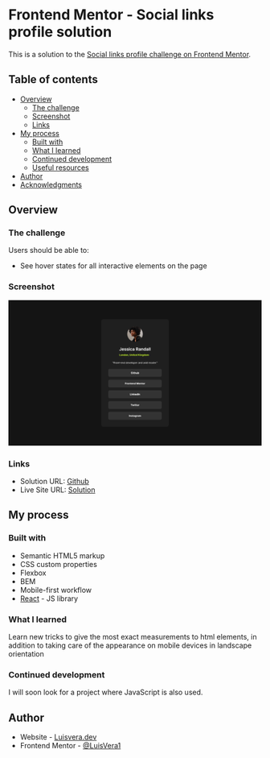 # Frontend Mentor - Social links profile solution

This is a solution to the [Social links profile challenge on Frontend Mentor](https://www.frontendmentor.io/challenges/social-links-profile-UG32l9m6dQ).

## Table of contents

- [Overview](#overview)
  - [The challenge](#the-challenge)
  - [Screenshot](#screenshot)
  - [Links](#links)
- [My process](#my-process)
  - [Built with](#built-with)
  - [What I learned](#what-i-learned)
  - [Continued development](#continued-development)
  - [Useful resources](#useful-resources)
- [Author](#author)
- [Acknowledgments](#acknowledgments)


## Overview

### The challenge

Users should be able to:

- See hover states for all interactive elements on the page

### Screenshot

![](./public/Screenshot.png)


### Links

- Solution URL: [Github](https://github.com/LuisVera1/FrontendMentor-SocialLinks)
- Live Site URL: [Solution](https://frontend-mentor-social-links.vercel.app/)

## My process

### Built with

- Semantic HTML5 markup
- CSS custom properties
- Flexbox
- BEM
- Mobile-first workflow
- [React](https://reactjs.org/) - JS library

### What I learned

Learn new tricks to give the most exact measurements to html elements, in addition to taking care of the appearance on mobile devices in landscape orientation


### Continued development

I will soon look for a project where JavaScript is also used.

## Author

- Website - [Luisvera.dev](https://www.luisvera.dev)
- Frontend Mentor - [@LuisVera1](https://www.frontendmentor.io/profile/LuisVera1)